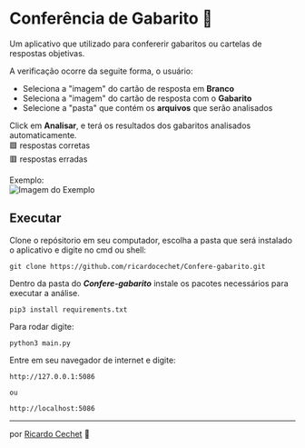 # Conferência de Gabarito 📝
Um aplicativo que utilizado para confererir gabaritos ou cartelas de respostas objetivas.

A verificação ocorre da seguite forma, o usuário:

* Seleciona a "imagem" do cartão de resposta em **Branco**
* Seleciona a "imagem" do cartão de resposta com o **Gabarito**
* Selecione a "pasta" que contém os **arquivos** que serão analisados

Click em **Analisar**, e terá os resultados dos gabaritos analisados automaticamente.\
🟩 respostas corretas\
🟥 respostas erradas

Exemplo:\
![Imagem do Exemplo](https://github.com/ricardocechet/click-render-screen-Target/blob/main/public/doc/exemplo.gif)


## Executar  

Clone o repósitorio em seu computador, escolha a pasta que será instalado o aplicativo e digite no cmd ou shell:

```
git clone https://github.com/ricardocechet/Confere-gabarito.git
```

Dentro da pasta do ***Confere-gabarito*** instale os pacotes necessários para executar a análise.

```
pip3 install requirements.txt
```

Para rodar digite:

```
python3 main.py
```

Entre em seu navegador de internet e digite:
```
http://127.0.0.1:5086

ou 

http://localhost:5086

```

---
por [Ricardo Cechet](https://github.com/ricardocechet) 🙂

